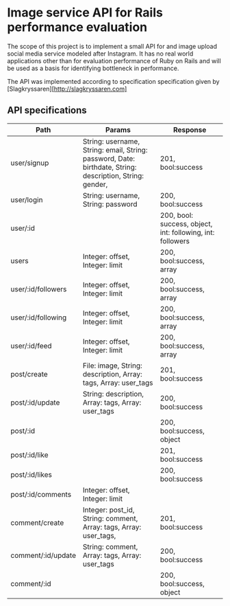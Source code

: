 # Image service API for Rails performance evaluation
The scope of this project is to implement a small API for and image upload social media service modeled after Instagram. It has no real world applications other than
for evaluation performance of Ruby on Rails and will be used as a basis for identifying bottleneck in performance.

The API was implemented according to specification specification given by [Slagkryssaren][http://slagkryssaren.com]

## API specifications
| Path               	| Params                                                                                                         	| Response                                                             	|
|--------------------	|----------------------------------------------------------------------------------------------------------------	|----------------------------------------------------------------------	|
| user/signup        	| String: username,  String: email,  String: password,  Date: birthdate,  String: description,  String: gender,  	| 201,  bool:success                                                   	|
| user/login         	| String: username,  String: password                                                                            	| 200,  bool:success                                                   	|
| user/:id           	|                                                                                                                	| 200,  bool: success,  object<User>,  int: following,  int: followers 	|
| users              	| Integer: offset,  Integer: limit                                                                               	| 200,  bool:success,  array<User>                                     	|
| user/:id/followers 	| Integer: offset,  Integer: limit                                                                               	| 200,  bool:success,  array<User>                                     	|
| user/:id/following 	| Integer: offset,  Integer: limit                                                                               	| 200,  bool:success,  array<User>                                     	|
| user/:id/feed      	| Integer: offset,  Integer: limit                                                                               	| 200,  bool:success,  array<Post>                                     	|
| post/create        	| File: image,  String: description,  Array: tags,  Array: user_tags                                             	| 201,  bool:success                                                   	|
| post/:id/update    	| String: description,  Array: tags,  Array: user_tags                                                           	| 200,  bool:success                                                   	|
| post/:id           	|                                                                                                                	| 200,  bool:success, object<Post>                                       	|
| post/:id/like      	|                                                                                                                	| 201,  bool:success                                                   	|
| post/:id/likes     	|                                                                                                                	| 200,  bool:success                                                   	|
| post/:id/comments  	| Integer: offset,  Integer: limit                                                                               	|                                                                      	|
| comment/create     	| Integer: post_id,  String: comment,  Array: tags,  Array: user_tags,                                           	| 201,  bool:success                                                   	|
| comment/:id/update 	| String: comment,  Array: tags,  Array: user_tags                                                               	| 200,  bool:success                                                   	|
| comment/:id        	|                                                                                                                	| 200,  bool:success, object<Comment>                                  	|

